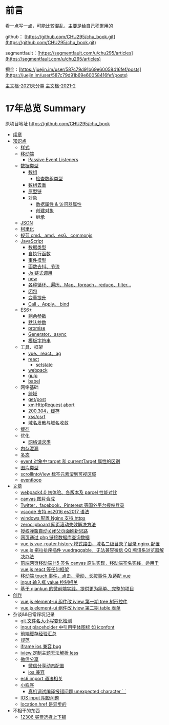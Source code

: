 # 前言

看一点写一点，可能比较混乱，主要是给自己积累用的

github： [https://github.com/CHU295/chu_book.git](https://github.com/CHU295/chu_book.git)

segmentfault：[https://segmentfault.com/u/chu295/articles](https://segmentfault.com/u/chu295/articles)

掘金：[https://juejin.im/user/587c79d91b69e60058416fef/posts](https://juejin.im/user/587c79d91b69e60058416fef/posts)

[主文档-2021未分类](2021.md)
[主文档-2021-2](2021-2.md)

# 17年总览 Summary
原项目地址 https://github.com/CHU295/chu_book
- [续章](xu-zhang.md)
- [知识点](README.md)
  - [样式](yang-shi.md)
  - [移动端](yi-dong-duan.md)
    - [Passive Event Listeners](yi-dong-duan/passive-event-listeners.md)
  - [数据类型](shu-ju-lei-xing.md)
    - [数组](shu-ju-lei-xing/shu-zu.md)
      - [检查数组类型](shu-ju-lei-xing/shu-zu/jian-cha-shu-zu-lei-xing.md)
    - [数组去重](shu-ju-lei-xing/shu-zu-qu-zhong.md)
    - [原型链](shu-ju-lei-xing/yuan-xing-lian.md)
    - 对象
      - [数据属性 & 访问器属性](shu-ju-lei-xing/shu-ju-shu-xing-and-fang-wen-qi-shu-xing.md)
      - [创建对象](shu-ju-lei-xing/chuang-jian-dui-xiang.md)
      - 继承
  - [JSON](json.md)
  - [柯里化](ke-li-hua.md)
  - [规范 cmd、amd、es6、commonjs](gui-fan-cmd-amd-es6-commonjs.md)
  - [JavaScript](javascript.md)
    - [数据类型](javascript/shu-ju-lei-xing.md)
    - [自执行函数](javascript/zi-zhi-xing-han-shu.md)
    - [事件模型](javascript/shi-jian-mo-xing.md)
    - [函数去抖、节流](javascript/han-shu-qu-dou-3001-jie-liu.md)
    - [Js 链式调用](javascript/jslian-shi-diao-yong.md)
    - [new](javascript/new.md)
    - [各种循环、遍历、Map、foreach，reduce、filter...](javascript/ge-zhong-xun-huan-3001-bian-li-3001-map-foreach-reduce-filter.md)
    - [闭包](javascript/bi-bao.md)
    - [变量提升](javascript/bian-liang-ti-sheng.md)
    - [Call 、Apply、 bind](javascript/call-apply-bind.md)
  - [ES6+](es6+.md)
    - [剩余参数](es6+/sheng-yu-can-shu.md)
    - [默认参数](es6+/mo-ren-can-shu.md)
    - [promise](es6+/promise.md)
    - [Generator、async](es6+/generatorasync.md)
    - [模板字符串](es6+/mo-ban-zi-fu-chuan.md)
  - 工具、框架
    - [vue、react、ag](shuang-xiang-bang-ding-yuan-li.md)
    - [react](react.md)
      - [setstate](react/setstate.md)
    - [webpack](webpack.md)
    - [gulp](gulp.md)
    - [babel](babel.md)
  - 网络基础
    - [跨域](kua-yu.md)
    - [get/post](getpost.md)
    - [xmlHttpRequest abort](xmlhttprequest-abort.md)
    - [200,304，缓存](200304ff0c-huan-cun.md)
    - [xss/csrf](xsscsrf.md)
    - [域名发散与域名收敛](yu-ming-fa-san-yu-yu-ming-shou-lian.md)
  - [缓存](huan-cun.md)
  - 优化
    - [网络请求类](wang-luo-lei-xing.md)
  - [内存泄漏](nei-cun-xie-lou.md)
  - [多态](duo-tai.md)
  - [event 对象中 target 和 currentTarget 属性的区别](eventdui-xiang-zhong-target-he-currenttarget-shu-xing-de-qu-bie.md)
  - [图片类型](tu-pian-lei-xing.md)
  - [scrollIntoView 标签元素滚到可视区域](scrollintoview-biao-qian-yuan-su-gun-dao-ke-shi-qu-yu.md)
  - [eventloop](eventloop.md)
- [文章](wen-zhang.md)
  - [webpack4.0 初体验、各版本及 parcel 性能对比](wen-zhang/webpack40chu-ti-yan-3001-ge-ban-ben-ji-parcel-xing-neng-dui-bi.md)
  - [canvas 图片合成](wen-zhang/canvastu-pian-he-cheng.md)
  - [Twitter，facebook，Pinterest 等国外平台授权登录](twitterfacebookpinterestdeng-guo-wai-ping-tai-shou-quan-deng-lu.md)
  - [vscode 支持 es2016 es2017 语法](vscodezhi-chi-es2016-es2017-yu-fa.md)
  - [windows 配置 Nginx 支持 https](windowspei-zhi-nginx-zhi-chi-https.md)
  - [zeroclipboard 网页滚动失效解决方法](zeroclipboardwang-ye-gun-dong-shi-xiao-jie-jue-fang-fa.md)
  - [授权弹窗自动关闭父页面刷新思路](shou-quan-dan-chuang-zi-dong-guan-bi-fu-ye-mian-shua-xin-si-lu.md)
  - [网页通过 php 链接数据库查询数据](wang-ye-tong-guo-php-lian-jie-shu-ju-ku-cha-xun-shu-ju.md)
  - [vue.js vue-router history 模式路由，域名二级目录子目录 nginx 配置](wen-zhang/vuejs-vue-router-historymo-shi-lu-you-ff0c-yu-ming-er-ji-mu-lu-zi-mu-lu-nginx-pei-zhi.md)
  - [vue.js 拖拉排序插件 vuedraggable，无法兼容微信 QQ 腾讯系浏览器解决办法](wen-zhang/vuejstuo-la-pai-xu-cha-jian-vuedraggable-ff0c-wu-fa-jian-rong-wei-xin-qq-teng-xun-xi-liu-lan-qi-jie-jue-ban-fa.md)
  - [前端网页移动端 H5 签名 canvas 原生实现，移动端签名实践，适用于 vue.js react 等任何框架](wen-zhang/qian-duan-wang-ye-yi-dong-duan-h5-qian-ming-canvas-yuan-sheng-shi-xian-ff0c-yi-dong-duan-qian-ming-shi-jian-ff0c-shi-yong-yu-vue-js-react-deng-ren-he-kuang-jia.md)
  - [移动端 touch 事件，点击、滑动、长按事件 及适配 vue](wen-zhang/yi-dong-duan-touch-shi-jian-ff0c-dian-ji-3001-hua-dong-3001-chang-an-shi-jian-ji-shi-pei-vue.md)
  - [input 输入框 value 控制相关](wen-zhang/inputshu-ru-kuang-value-kong-zhi-xiang-guan.md)
  - [基于 qiankun 的微前端实践，提供更为简单、完整的项目](wen-zhang/ji-yu-qiankun-de-wei-qian-duan-shi-jian-ff0c-ti-gong-geng-wei-jian-dan-3001-wan-zheng-de-xiang-mu.md)
- [创作](chuang-zuo.md)
  - [vue.js element-ui 组件改 iview 第一期 tree 树形控件](chuang-zuo/vue-element-ui-tree-shu-xing-kong-jian-gai-iview.md)
  - [vue.js element-ui 组件改 iview 第二期 table 表单](chuang-zuo/vuejs-element-uizu-jian-gai-iview-di-er-qi-table-biao-dan.md)
- 杂谈&&日常踩坑记录
  - [git 文件名大小写变化检测](gitwen-jian-ming-da-xiao-xie-xiu-gai-mo-ren-bu-jian-ce.md)
  - [input placeholder 中引用字体图标 如 iconfont](input-placeholderzhong-yin-yong-zi-ti-tu-biao-ru-iconfont.md)
  - [前端缓存经验汇总](wu-ti.md)
  - [规范](gui-fan.md)
  - [iframe ios 兼容 bug](iframe-ios-jian-rong-bug.md)
  - [iview 定制主题无法解析 less](iviewding-zhi-zhu-ti-wu-fa-jie-xi-less.md)
  - [微信分享](wei-xin-fen-xiang-ios-jian-rong-xing.md)
    - [微信分享动态配置](wei-xin-fen-xiang-ios-jian-rong-xing/wei-xin-fen-xiang-dong-tai-pei-zhi.md)
    - [ios 兼容](wei-xin-fen-xiang-ios-jian-rong-xing/iosjian-rong.md)
  - [es6 import 语法相关](es6-importyu-fa-xiang-guan.md)
  - [小程序](xiao-cheng-xu.md)
    - [真机调试编译报错问题 unexpected character \` \`](zhen-ji-diao-shi-bian-yi-bao-cuo-wen-ti-unexpected-character.md)
  - [IOS input 阴影问题](ios-input-yin-ying-wen-ti.md)
  - [location.href 是异步的](locationhrefshi-yi-bu-de.md)
- 不相干的东西
  - [12306 买票选择上下铺](12306mai-piao-xuan-ze-shang-xia-pu.md)

